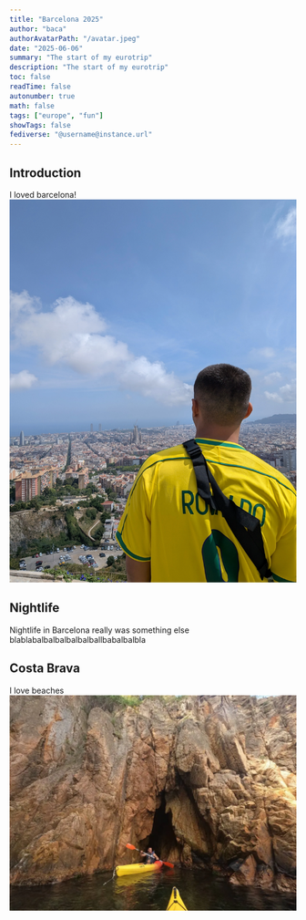 ```yaml
---
title: "Barcelona 2025"
author: "baca"
authorAvatarPath: "/avatar.jpeg"
date: "2025-06-06"
summary: "The start of my eurotrip"
description: "The start of my eurotrip"
toc: false
readTime: false
autonumber: true
math: false
tags: ["europe", "fun"]
showTags: false
fediverse: "@username@instance.url"
---
```


## Introduction

I loved barcelona!
![bunkers](bunkers.webp#light)


## Nightlife 

Nightlife in Barcelona really was something else blablabalbalbalbalbalballbabalbalbla

## Costa Brava 

I love beaches
![costa brava](costa_brava.webp#light)